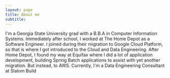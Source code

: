 ```yaml
---
layout: page
title: About me
subtitle:
---
```


I'm a Georgia State University grad with a B.B.A in Computer Information Systems. Immediately after school, I worked at The Home Depot as a Software Engineer. I joined during their migration to Google Cloud Platform, so that is where I got introduced to the Cloud and Data Engineering. After Home Depot, I found my way at Equifax where I did a lot of application development, building Spring Batch applications to assist with yet another migration. But instead, to AWS. Currently, I'm a Data Engineering Consultant at Slalom Build
